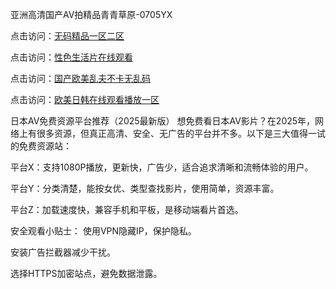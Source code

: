 
亚洲高清国产AV拍精品青青草原-0705YX

点击访问：<a href="https://gda-c7m.pages.dev/">无码精品一区二区</a>

点击访问：<a href="https://tfda.pages.dev/">性色生活片在线观看</a>

点击访问：<a href="https://bsdf-5f5.pages.dev/">国产欧美乱夫不卡无乱码</a>

点击访问：<a href="https://cfad.pages.dev/">欧美日韩在线观看播放一区</a>

日本AV免费资源平台推荐（2025最新版）
想免费看日本AV影片？在2025年，网络上有很多资源，但真正高清、安全、无广告的平台并不多。以下是三大值得一试的免费资源站：

平台X：支持1080P播放，更新快，广告少，适合追求清晰和流畅体验的用户。

平台Y：分类清楚，能按女优、类型查找影片，使用简单，资源丰富。

平台Z：加载速度快，兼容手机和平板，是移动端看片首选。

安全观看小贴士：
使用VPN隐藏IP，保护隐私。

安装广告拦截器减少干扰。

选择HTTPS加密站点，避免数据泄露。

<span style="display:none;">[Canonical link](https://github.com/sau20250705/sau8 ）</span>
